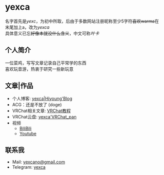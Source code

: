 # yexca
名字首先是*yexc*，为初中所取，后由于多数网站注册昵称至少5字符~~喜欢warma~~在末尾加上a，改为*yexca*  
具体意义已忘~~好像本就没什么含义~~，中文可称*叶卡*

## 个人简介
一位菜鸡，写写文章记录自己平常学的东西  
喜欢玩音游，热衷于研究一些新玩意

## 文章|作品
* 个人博客: [yexca\|Hiyoung'Blog](https://yexca.xyz)  
* ACG：还是不放了 (doge)
* VRChat相关文章: [VRChat教程](https://vrchat.yexca.xyz)    
* VRChat云盘: [yexca'VRChat_pan](https://pan.vrchat.yexca.xyz)  
* 视频
  * [BiliBili](https://space.bilibili.com/318225502)  
  * [Youtube](https://www.youtube.com/channel/UCaERucMgvk6GdbxjOcKNplA)

## 联系我
* Mail: <yexcano@gmail.com>  
* Telegram: [yexca](https://t.me/yexca)
